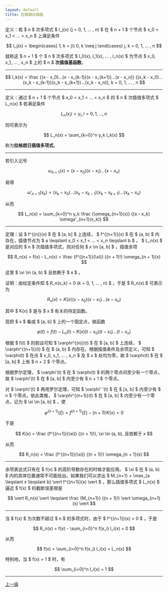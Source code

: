 ```yaml
---
layout: default
title: 拉格朗日插值
---
```


定义：若 $ n $ 次多项式 $ l_j(x) (j = 0, 1, ... , n) $ 在 $ n + 1 $ 个节点 $ x_0 < x_1 < ... < x_n $ 上满足条件

$$
    l_j(x) = \begin{cases}
                1, k = j\\
                0, k \neq j
             \end{cases}
             j, k = 0, 1, ... , n
$$

就称这 $ n + 1 $ 个 $ n $ 次多项式 $ l_0(x), l_1(x), ... , l_n(x) $ 为节点 $ x_0, x_1, ... , x_n $ 上的 $ n $ **次插值基函数**。

* * *

$$ l_k(x) = \frac {(x - x_0)...(x - x_{k-1})(x - x_{k+1})...(x - x_n)} {(x_k - x_0)...(x_k - x_{k-1})(x_k - x_{k+1})...(x_k - x_n)}, k = 0, 1, ... , n $$

* * *

定义：通过 $ n + 1 $ 个节点 $ x_0 < x_1 < ... < x_n $ 的 $ n $ 次插值多项式 $ L_n(x) $ 若满足条件

$$ L_n(x_i) = y_i, i = 0, 1, ... , n $$

则可表示为

$$ L_n(x) = \sum_{k=0}^n y_k l_k(x) $$

称为**拉格朗日插值多项式**。

* * *

若引入记号

$$ \omega_{n+1}(x) = (x - x_0)(x - x_1)...(x - x_n) $$

易得

$$ \omega'_{n+1}(x_k) = (x_k - x_0)...(x_k - x_{k-1})(x_k - x_{k+1})...(x_k - x_n) $$

从而

$$ L_n(x) = \sum_{k=0}^n y_k \frac {\omega_{n+1}(x)} {(x - x_k) \omega'_{n+1}(x_k)} $$

* * *

定理：设 $ f^{(n)}(x) $ 在 $ [a, b] $ 上连续， $ f^{(n+1)}(x) $ 在 $ (a, b) $ 内存在，插值节点为 $ a \leqslant x_0 < x_1 < ... < x_n \leqslant b $ ， $ L_n(x) $ 是对应的 $ n $ 次插值多项式，则对任何 $ x \in [a, b] $ ，插值余项

$$ R_n(x) = f(x) - L_n(x) = \frac {f^{(n+1)}(\xi)} {(n + 1)!} \omega_{n + 1}(x) $$

这里 $ \xi \in (a, b) $ 且依赖于 $ x $ 。

证明：由给定条件知 $ R_n(x_k) = 0 (k = 0, 1, ... , n) $ ，于是 $ R_n(x) $ 可表示为

$$ R_n(x) = K(x) (x - x_0) (x - x_1) ... (x - x_n) $$

其中 $ K(x) $ 是与 $ x $ 有关的待定函数。

现把 $ x $ 看成 $ [a, b] $ 上的一个固定点，做函数

$$ \varphi(t) = f(t) - L_n(t) - K(x) (t - x_0) (t - x_1) ... (t - x_n) $$

根据 $ f(t) $ 的假设可知 $ \varphi^{(n)}(t) $ 在 $ [a, b] $ 上连续， $ \varphi^{(n+1)}(t) $ 在 $ (a, b) $ 内存在。根据插值条件及余项定义，可知 $ \varphi(t) $ 在点 $ x_0, x_1, ... , x_n $ 及 $ x $ 处均为零，故 $ \varphi(t) $ 在 $ [a, b] $ 上有 $ n + 2 $ 个零点。

根据罗尔定理， $ \varphi'(t) $ 在 $ \varphi(t) $ 的两个零点间至少有一个零点，故 $ \varphi'(t) $ 在 $ [a, b] $ 内至少有 $ n + 1 $ 个零点。

对 $ \varphi'(t) $ 再用罗尔定理，可知 $ \varphi' '(t) $ 在 $ [a, b] $ 内至少有 $ n $ 个零点。依此类推， $ \varphi^{(n+1)}(t) $ 在 $ [a, b] $ 内至少有一个零点，记为 $ \xi \in [a, b] $ ，使

$$ \varphi^{(n+1)}(\xi) = f^{(n+1)}(\xi) - (n + 1)! K(x) = 0 $$

于是

$$ K(x) = \frac {f^{(n+1)}(\xi)} {(n + 1)!}, \xi \in (a, b), 且依赖于 x $$

从而

$$ R_n(x) = \frac {f^{(n+1)}(\xi)} {(n + 1)!} \omega_{n + 1}(x) $$

* * *

余项表达式只有在 $ f(x) $ 的高阶导数存在的时候才能应用。 $ \xi $ 在 $ (a, b) $ 内的具体位置通常不可能给出。如果我们可以求出 $ M_{n+1} = \max_{a \leqslant x \leqslant b} \vert f^{(n+1)}(x) \vert $ ，那么插值多项式 $ L_n(x) $ 逼近 $ f(x) $ 的截断误差限是

$$ \vert R_n(x) \vert \leqslant \frac {M_{n+1}} {(n + 1)!} \vert \omega_{n+1}(x) \vert $$

* * *

当 $ f(x) $ 为次数不超过 $ n $ 的多项式时，由于 $ f^{(n+1)}(x) = 0 $ ，于是

$$ R_n(x) = f(x) - \sum_{i=0}^n f(x_i) l_i(x) = 0 $$

从而

$$ f(x) = \sum_{i=0}^n f(x_i) l_i(x) = L_n(x) $$

特别地，当 $ f(x) = 1 $ 时，有

$$ \sum_{i=0}^n l_i(x) = 1 $$

* * *

[上一级](./../index.html)
